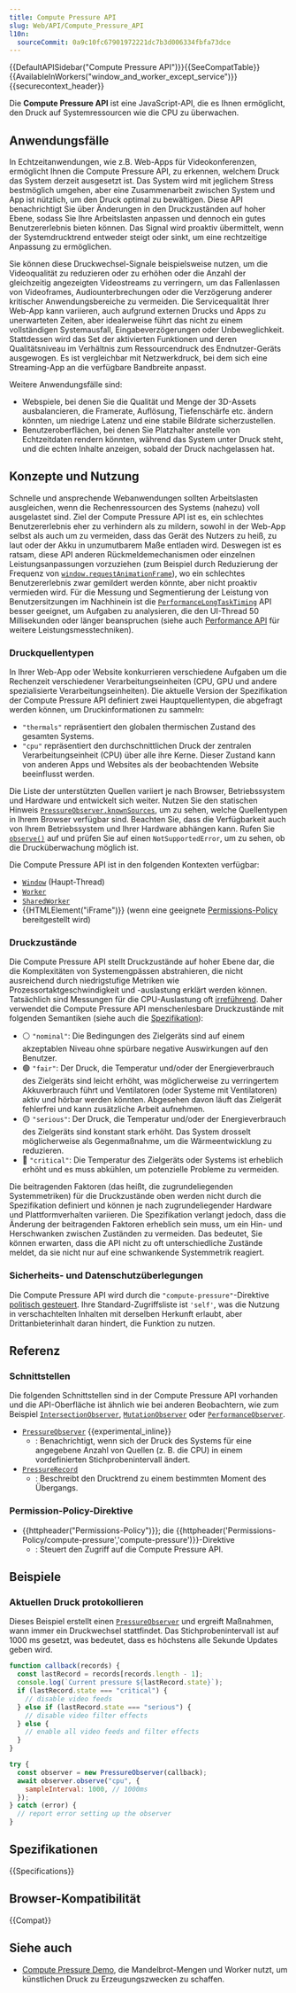 ```yaml
---
title: Compute Pressure API
slug: Web/API/Compute_Pressure_API
l10n:
  sourceCommit: 0a9c10fc67901972221dc7b3d006334fbfa73dce
---
```


{{DefaultAPISidebar("Compute Pressure API")}}{{SeeCompatTable}}{{AvailableInWorkers("window_and_worker_except_service")}}{{securecontext_header}}

Die **Compute Pressure API** ist eine JavaScript-API, die es Ihnen ermöglicht, den Druck auf Systemressourcen wie die CPU zu überwachen.

## Anwendungsfälle

In Echtzeitanwendungen, wie z.B. Web-Apps für Videokonferenzen, ermöglicht Ihnen die Compute Pressure API, zu erkennen, welchem Druck das System derzeit ausgesetzt ist. Das System wird mit jeglichem Stress bestmöglich umgehen, aber eine Zusammenarbeit zwischen System und App ist nützlich, um den Druck optimal zu bewältigen. Diese API benachrichtigt Sie über Änderungen in den Druckzuständen auf hoher Ebene, sodass Sie Ihre Arbeitslasten anpassen und dennoch ein gutes Benutzererlebnis bieten können. Das Signal wird proaktiv übermittelt, wenn der Systemdrucktrend entweder steigt oder sinkt, um eine rechtzeitige Anpassung zu ermöglichen.

Sie können diese Druckwechsel-Signale beispielsweise nutzen, um die Videoqualität zu reduzieren oder zu erhöhen oder die Anzahl der gleichzeitig angezeigten Videostreams zu verringern, um das Fallenlassen von Videoframes, Audiounterbrechungen oder die Verzögerung anderer kritischer Anwendungsbereiche zu vermeiden. Die Servicequalität Ihrer Web-App kann variieren, auch aufgrund externen Drucks und Apps zu unerwarteten Zeiten, aber idealerweise führt das nicht zu einem vollständigen Systemausfall, Eingabeverzögerungen oder Unbeweglichkeit. Stattdessen wird das Set der aktivierten Funktionen und deren Qualitätsniveau im Verhältnis zum Ressourcendruck des Endnutzer-Geräts ausgewogen. Es ist vergleichbar mit Netzwerkdruck, bei dem sich eine Streaming-App an die verfügbare Bandbreite anpasst.

Weitere Anwendungsfälle sind:

- Webspiele, bei denen Sie die Qualität und Menge der 3D-Assets ausbalancieren, die Framerate, Auflösung, Tiefenschärfe etc. ändern könnten, um niedrige Latenz und eine stabile Bildrate sicherzustellen.
- Benutzeroberflächen, bei denen Sie Platzhalter anstelle von Echtzeitdaten rendern könnten, während das System unter Druck steht, und die echten Inhalte anzeigen, sobald der Druck nachgelassen hat.

## Konzepte und Nutzung

Schnelle und ansprechende Webanwendungen sollten Arbeitslasten ausgleichen, wenn die Rechenressourcen des Systems (nahezu) voll ausgelastet sind. Ziel der Compute Pressure API ist es, ein schlechtes Benutzererlebnis eher zu verhindern als zu mildern, sowohl in der Web-App selbst als auch um zu vermeiden, dass das Gerät des Nutzers zu heiß, zu laut oder der Akku in unzumutbarem Maße entladen wird. Deswegen ist es ratsam, diese API anderen Rückmeldemechanismen oder einzelnen Leistungsanpassungen vorzuziehen (zum Beispiel durch Reduzierung der Frequenz von [`window.requestAnimationFrame`](/de/docs/Web/API/Window/requestAnimationFrame)), wo ein schlechtes Benutzererlebnis zwar gemildert werden könnte, aber nicht proaktiv vermieden wird. Für die Messung und Segmentierung der Leistung von Benutzersitzungen im Nachhinein ist die [`PerformanceLongTaskTiming`](/de/docs/Web/API/PerformanceLongTaskTiming) API besser geeignet, um Aufgaben zu analysieren, die den UI-Thread 50 Millisekunden oder länger beanspruchen (siehe auch [Performance API](/de/docs/Web/API/Performance_API) für weitere Leistungsmesstechniken).

### Druckquellentypen

In Ihrer Web-App oder Website konkurrieren verschiedene Aufgaben um die Rechenzeit verschiedener Verarbeitungseinheiten (CPU, GPU und andere spezialisierte Verarbeitungseinheiten). Die aktuelle Version der Spezifikation der Compute Pressure API definiert zwei Hauptquellentypen, die abgefragt werden können, um Druckinformationen zu sammeln:

- `"thermals"` repräsentiert den globalen thermischen Zustand des gesamten Systems.
- `"cpu"` repräsentiert den durchschnittlichen Druck der zentralen Verarbeitungseinheit (CPU) über alle ihre Kerne. Dieser Zustand kann von anderen Apps und Websites als der beobachtenden Website beeinflusst werden.

Die Liste der unterstützten Quellen variiert je nach Browser, Betriebssystem und Hardware und entwickelt sich weiter. Nutzen Sie den statischen Hinweis [`PressureObserver.knownSources`](/de/docs/Web/API/PressureObserver/knownSources_static), um zu sehen, welche Quellentypen in Ihrem Browser verfügbar sind. Beachten Sie, dass die Verfügbarkeit auch von Ihrem Betriebssystem und Ihrer Hardware abhängen kann. Rufen Sie [`observe()`](/de/docs/Web/API/PressureObserver/observe) auf und prüfen Sie auf einen `NotSupportedError`, um zu sehen, ob die Drucküberwachung möglich ist.

Die Compute Pressure API ist in den folgenden Kontexten verfügbar:

- [`Window`](/de/docs/Web/API/Window) (Haupt-Thread)
- [`Worker`](/de/docs/Web/API/Worker)
- [`SharedWorker`](/de/docs/Web/API/SharedWorker)
- {{HTMLElement("iFrame")}} (wenn eine geeignete [Permissions-Policy](/de/docs/Web/HTTP/Headers/Permissions-Policy/compute-pressure) bereitgestellt wird)

### Druckzustände

Die Compute Pressure API stellt Druckzustände auf hoher Ebene dar, die die Komplexitäten von Systemengpässen abstrahieren, die nicht ausreichend durch niedrigstufige Metriken wie Prozessortaktgeschwindigkeit und -auslastung erklärt werden können. Tatsächlich sind Messungen für die CPU-Auslastung oft [irreführend](https://www.brendangregg.com/blog/2017-05-09/cpu-utilization-is-wrong.html). Daher verwendet die Compute Pressure API menschenlesbare Druckzustände mit folgenden Semantiken (siehe auch die [Spezifikation](https://w3c.github.io/compute-pressure/#pressure-states)):

- ⚪ `"nominal"`: Die Bedingungen des Zielgeräts sind auf einem akzeptablen Niveau ohne spürbare negative Auswirkungen auf den Benutzer.
- 🟢 `"fair"`: Der Druck, die Temperatur und/oder der Energieverbrauch des Zielgeräts sind leicht erhöht, was möglicherweise zu verringertem Akkuverbrauch führt und Ventilatoren (oder Systeme mit Ventilatoren) aktiv und hörbar werden könnten. Abgesehen davon läuft das Zielgerät fehlerfrei und kann zusätzliche Arbeit aufnehmen.
- 🟡 `"serious"`: Der Druck, die Temperatur und/oder der Energieverbrauch des Zielgeräts sind konstant stark erhöht. Das System drosselt möglicherweise als Gegenmaßnahme, um die Wärmeentwicklung zu reduzieren.
- 🔴 `"critical"`: Die Temperatur des Zielgeräts oder Systems ist erheblich erhöht und es muss abkühlen, um potenzielle Probleme zu vermeiden.

Die beitragenden Faktoren (das heißt, die zugrundeliegenden Systemmetriken) für die Druckzustände oben werden nicht durch die Spezifikation definiert und können je nach zugrundeliegender Hardware und Plattformverhalten variieren. Die Spezifikation verlangt jedoch, dass die Änderung der beitragenden Faktoren erheblich sein muss, um ein Hin- und Herschwanken zwischen Zuständen zu vermeiden. Das bedeutet, Sie können erwarten, dass die API nicht zu oft unterschiedliche Zustände meldet, da sie nicht nur auf eine schwankende Systemmetrik reagiert.

### Sicherheits- und Datenschutzüberlegungen

Die Compute Pressure API wird durch die `"compute-pressure"`-Direktive [politisch gesteuert](/de/docs/Web/HTTP/Permissions_Policy). Ihre Standard-Zugriffsliste ist `'self'`, was die Nutzung in verschachtelten Inhalten mit derselben Herkunft erlaubt, aber Drittanbieterinhalt daran hindert, die Funktion zu nutzen.

## Referenz

### Schnittstellen

Die folgenden Schnittstellen sind in der Compute Pressure API vorhanden und die API-Oberfläche ist ähnlich wie bei anderen Beobachtern, wie zum Beispiel [`IntersectionObserver`](/de/docs/Web/API/IntersectionObserver), [`MutationObserver`](/de/docs/Web/API/MutationObserver) oder [`PerformanceObserver`](/de/docs/Web/API/PerformanceObserver).

- [`PressureObserver`](/de/docs/Web/API/PressureObserver) {{experimental_inline}}
  - : Benachrichtigt, wenn sich der Druck des Systems für eine angegebene Anzahl von Quellen (z. B. die CPU) in einem vordefinierten Stichprobenintervall ändert.
- [`PressureRecord`](/de/docs/Web/API/PressureRecord)
  - : Beschreibt den Drucktrend zu einem bestimmten Moment des Übergangs.

### Permission-Policy-Direktive

- {{httpheader("Permissions-Policy")}}; die {{httpheader('Permissions-Policy/compute-pressure','compute-pressure')}}-Direktive
  - : Steuert den Zugriff auf die Compute Pressure API.

## Beispiele

### Aktuellen Druck protokollieren

Dieses Beispiel erstellt einen [`PressureObserver`](/de/docs/Web/API/PressureObserver) und ergreift Maßnahmen, wann immer ein Druckwechsel stattfindet. Das Stichprobenintervall ist auf 1000 ms gesetzt, was bedeutet, dass es höchstens alle Sekunde Updates geben wird.

```js
function callback(records) {
  const lastRecord = records[records.length - 1];
  console.log(`Current pressure ${lastRecord.state}`);
  if (lastRecord.state === "critical") {
    // disable video feeds
  } else if (lastRecord.state === "serious") {
    // disable video filter effects
  } else {
    // enable all video feeds and filter effects
  }
}

try {
  const observer = new PressureObserver(callback);
  await observer.observe("cpu", {
    sampleInterval: 1000, // 1000ms
  });
} catch (error) {
  // report error setting up the observer
}
```

## Spezifikationen

{{Specifications}}

## Browser-Kompatibilität

{{Compat}}

## Siehe auch

- [Compute Pressure Demo](https://w3c.github.io/compute-pressure/demo/), die Mandelbrot-Mengen und Worker nutzt, um künstlichen Druck zu Erzeugungszwecken zu schaffen.

